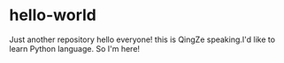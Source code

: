 # hello-world
Just another repository
hello everyone!
this is QingZe speaking.I'd like to learn Python language.
So I'm here!

